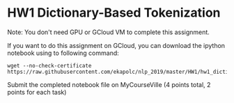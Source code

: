 # HW1 Dictionary-Based Tokenization #

Note: You don't need GPU or GCloud VM to complete this assignment. 

If you want to do this assignment on GCloud, you can download the ipython notebook using to following command:

```
wget --no-check-certificate https://raw.githubusercontent.com/ekapolc/nlp_2019/master/HW1/hw1_dictionary_based_tokenization.ipynb 
```

Submit the completed notebook file on MyCourseVille (4 points total, 2 points for each task)


